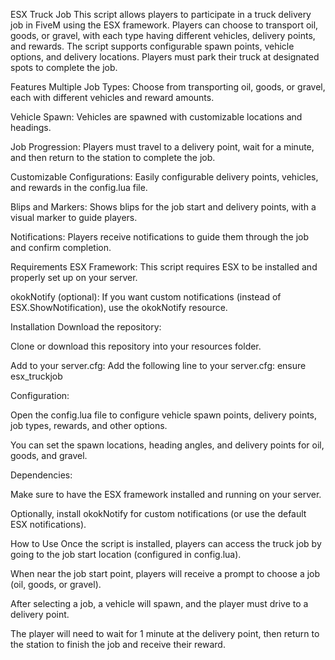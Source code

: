 ESX Truck Job
This script allows players to participate in a truck delivery job in FiveM using the ESX framework. Players can choose to transport oil, goods, or gravel, with each type having different vehicles, delivery points, and rewards. The script supports configurable spawn points, vehicle options, and delivery locations. Players must park their truck at designated spots to complete the job.

Features
Multiple Job Types: Choose from transporting oil, goods, or gravel, each with different vehicles and reward amounts.

Vehicle Spawn: Vehicles are spawned with customizable locations and headings.

Job Progression: Players must travel to a delivery point, wait for a minute, and then return to the station to complete the job.

Customizable Configurations: Easily configurable delivery points, vehicles, and rewards in the config.lua file.

Blips and Markers: Shows blips for the job start and delivery points, with a visual marker to guide players.

Notifications: Players receive notifications to guide them through the job and confirm completion.

Requirements
ESX Framework: This script requires ESX to be installed and properly set up on your server.

okokNotify (optional): If you want custom notifications (instead of ESX.ShowNotification), use the okokNotify resource.

Installation
Download the repository:

Clone or download this repository into your resources folder.

Add to your server.cfg: Add the following line to your server.cfg:
ensure esx_truckjob

Configuration:

Open the config.lua file to configure vehicle spawn points, delivery points, job types, rewards, and other options.

You can set the spawn locations, heading angles, and delivery points for oil, goods, and gravel.

Dependencies:

Make sure to have the ESX framework installed and running on your server.

Optionally, install okokNotify for custom notifications (or use the default ESX notifications).

How to Use
Once the script is installed, players can access the truck job by going to the job start location (configured in config.lua).

When near the job start point, players will receive a prompt to choose a job (oil, goods, or gravel).

After selecting a job, a vehicle will spawn, and the player must drive to a delivery point.

The player will need to wait for 1 minute at the delivery point, then return to the station to finish the job and receive their reward.
